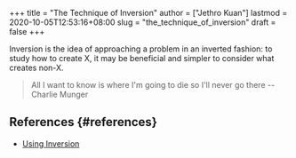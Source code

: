 +++
title = "The Technique of Inversion"
author = ["Jethro Kuan"]
lastmod = 2020-10-05T12:53:16+08:00
slug = "the_technique_of_inversion"
draft = false
+++

Inversion is the idea of approaching a problem in an inverted fashion: to study
how to create X, it may be beneficial and simpler to consider what creates
non-X.

> All I want to know is where I'm going to die so I'll never go there -- Charlie Munger

## References {#references}

- [Using Inversion](https://commoncog.com/blog/using-inversion/)
